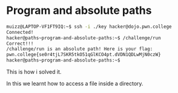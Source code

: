 # Program and absolute paths

```bash
muizz@LAPTOP-VF1FT9IQ:~$ ssh -i ./key hacker@dojo.pwn.college
Connected!
hacker@paths~program-and-absolute-paths:~$ /challenge/run
Correct!!!
/challenge/run is an absolute path! Here is your flag:
pwn.college{se0r4tjL7SKR5tkO51qGlKCO4pt.dVDN1QDLwMjN0czW}
hacker@paths~program-and-absolute-paths:~$
```

This is how i solved it.

In this we learnt how to access a file inside a directory.
